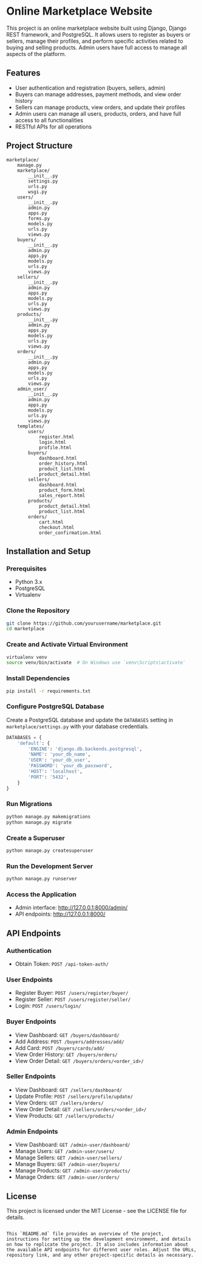 
# Online Marketplace Website

This project is an online marketplace website built using Django, Django REST framework, and PostgreSQL. It allows users to register as buyers or sellers, manage their profiles, and perform specific activities related to buying and selling products. Admin users have full access to manage all aspects of the platform.

## Features

- User authentication and registration (buyers, sellers, admin)
- Buyers can manage addresses, payment methods, and view order history
- Sellers can manage products, view orders, and update their profiles
- Admin users can manage all users, products, orders, and have full access to all functionalities
- RESTful APIs for all operations

## Project Structure

```
marketplace/
    manage.py
    marketplace/
        __init__.py
        settings.py  
        urls.py
        wsgi.py
    users/
        __init__.py
        admin.py
        apps.py
        forms.py
        models.py
        urls.py
        views.py
    buyers/
        __init__.py
        admin.py
        apps.py
        models.py
        urls.py
        views.py
    sellers/
        __init__.py
        admin.py
        apps.py
        models.py
        urls.py
        views.py
    products/
        __init__.py
        admin.py
        apps.py
        models.py
        urls.py
        views.py
    orders/
        __init__.py
        admin.py
        apps.py
        models.py
        urls.py
        views.py
    admin_user/
        __init__.py
        admin.py
        apps.py
        models.py
        urls.py
        views.py
    templates/
        users/
            register.html
            login.html
            profile.html
        buyers/
            dashboard.html
            order_history.html
            product_list.html
            product_detail.html
        sellers/
            dashboard.html
            product_form.html
            sales_report.html
        products/
            product_detail.html
            product_list.html
        orders/
            cart.html
            checkout.html
            order_confirmation.html
```

## Installation and Setup

### Prerequisites

- Python 3.x
- PostgreSQL
- Virtualenv

### Clone the Repository

```bash
git clone https://github.com/yourusername/marketplace.git
cd marketplace
```

### Create and Activate Virtual Environment

```bash
virtualenv venv
source venv/bin/activate  # On Windows use `venv\Scripts\activate`
```

### Install Dependencies

```bash
pip install -r requirements.txt
```

### Configure PostgreSQL Database

Create a PostgreSQL database and update the `DATABASES` setting in `marketplace/settings.py` with your database credentials.

```python
DATABASES = {
    'default': {
        'ENGINE': 'django.db.backends.postgresql',
        'NAME': 'your_db_name',
        'USER': 'your_db_user',
        'PASSWORD': 'your_db_password',
        'HOST': 'localhost',
        'PORT': '5432',
    }
}
```

### Run Migrations

```bash
python manage.py makemigrations
python manage.py migrate
```

### Create a Superuser

```bash
python manage.py createsuperuser
```

### Run the Development Server

```bash
python manage.py runserver
```

### Access the Application

- Admin interface: http://127.0.0.1:8000/admin/
- API endpoints: http://127.0.0.1:8000/

## API Endpoints

### Authentication

- Obtain Token: `POST /api-token-auth/`

### User Endpoints

- Register Buyer: `POST /users/register/buyer/`
- Register Seller: `POST /users/register/seller/`
- Login: `POST /users/login/`

### Buyer Endpoints

- View Dashboard: `GET /buyers/dashboard/`
- Add Address: `POST /buyers/addresses/add/`
- Add Card: `POST /buyers/cards/add/`
- View Order History: `GET /buyers/orders/`
- View Order Detail: `GET /buyers/orders/<order_id>/`

### Seller Endpoints

- View Dashboard: `GET /sellers/dashboard/`
- Update Profile: `POST /sellers/profile/update/`
- View Orders: `GET /sellers/orders/`
- View Order Detail: `GET /sellers/orders/<order_id>/`
- View Products: `GET /sellers/products/`

### Admin Endpoints

- View Dashboard: `GET /admin-user/dashboard/`
- Manage Users: `GET /admin-user/users/`
- Manage Sellers: `GET /admin-user/sellers/`
- Manage Buyers: `GET /admin-user/buyers/`
- Manage Products: `GET /admin-user/products/`
- Manage Orders: `GET /admin-user/orders/`

## License

This project is licensed under the MIT License - see the LICENSE file for details.
```

This `README.md` file provides an overview of the project, instructions for setting up the development environment, and details on how to replicate the project. It also includes information about the available API endpoints for different user roles. Adjust the URLs, repository link, and any other project-specific details as necessary.
